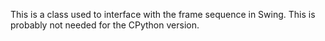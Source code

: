 This is a class used to interface with the frame sequence in Swing. This is probably not needed for the CPython version.